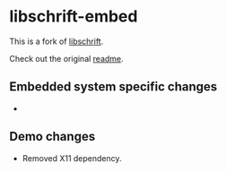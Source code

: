 # libschrift-embed
This is a fork of [libschrift](https://github.com/tomolt/libschrift). 

Check out the original [readme](./README_ORIGINAL.md).

## Embedded system specific changes
* 

## Demo changes
* Removed X11 dependency.

